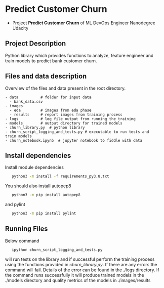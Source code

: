 # Predict Customer Churn

- Project **Predict Customer Churn** of ML DevOps Engineer Nanodegree Udacity

## Project Description

Python library which provides functions to analyze, feature engineer and train
models to predict bank customer churn.

## Files and data description

Overview of the files and data present in the root directory.

    - data			# folder for input data
      - bank_data.csv
    - images
      - eda 		# images from eda phase
      - results		# report images from training process
    - logs 			# log file output from running the training
    - models		# output directory for trained models
    - churn_library.py	# python library
    - churn_script_logging_and_tests.py # executable to run tests and train models
    - churn_notebook.ipynb	# jupyter notebook to fiddle with data

## Install dependencies

Install module dependencies

```bash
   python3 -m install -f requirements_py3.8.txt
```

You should also install autopep8

```bash
   python3 -m pip install autopep8
```

and pylint

```bash
   python3 -m pip install pylint
```

## Running Files

Below command

```bash
   ipython churn_script_logging_and_tests.py
```

will run tests on the library and if successful perform the training process using the functions
provided in _churn_library.py_.
If there are any errors the command will fail. Details of the error can be found
in the ./logs directory.
If the command runs successfully it will produce trained models in the ./models directory
and quality metrics of the models in ./images/results
